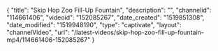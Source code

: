 {
    "title": "Skip Hop Zoo Fill-Up Fountain",
    "description": "",
    "channelid": "114661406",
    "videoid": "152085267",
    "date_created": "1519851308",
    "date_modified": "1519948190",
    "type": "captivate",
    "layout": "channelVideo",
    "url": "\/latest-videos\/skip-hop-zoo-fill-up-fountain-mp4\/114661406-152085267"
}